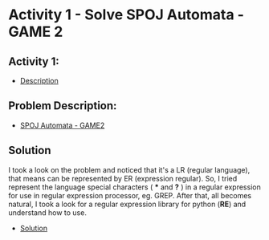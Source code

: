 # Activity 1 - Solve SPOJ Automata - GAME 2 

## Activity 1:
- [Description](activity1/Atividade%201.pdf "Atividade 1")

## Problem Description:
- [SPOJ Automata - GAME2](https://www.spoj.com/problems/AUTOMATA/ "AUTOMATA - GAME2")

## Solution
I took a look on the problem and noticed that it's a LR (regular language), that means can be represented by ER (expression regular).
So, I tried represent the language special characters ( __*__ and **?** ) in a regular expression for use in regular expression processor, eg. GREP.
After that, all becomes natural, I took a look for a regular expression library for python (**RE**) and understand how to use.  
- [Solution](/activity1/automata.py "SPOJ - Automata - GAME2 - Python")
